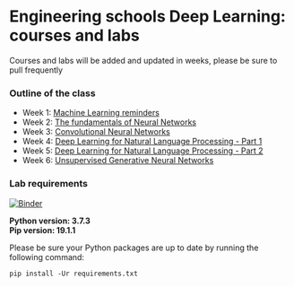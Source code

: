 # Engineering schools Deep Learning: courses and labs

Courses and labs will be added and updated in weeks, please be sure to pull frequently

### Outline of the class

- Week 1: [Machine Learning reminders](https://deep-learning-courses.github.io/courses_labs/1-ML_reminders/index.html)
- Week 2: [The fundamentals of Neural Networks](https://deep-learning-courses.github.io/courses_labs/2-Fundamentals_NNs/index.html)
- Week 3: [Convolutional Neural Networks](https://deep-learning-courses.github.io/courses_labs/3-CNN/index.html)
- Week 4: [Deep Learning for Natural Language Processing - Part 1](https://deep-learning-courses.github.io/courses_labs/4-Deep_Learning_NLP_1/index.html)
- Week 5: [Deep Learning for Natural Language Processing - Part 2](https://deep-learning-courses.github.io/courses_labs/5-Deep_Learning_NLP_2/index.html)
- Week 6: [Unsupervised Generative Neural Networks](https://deep-learning-courses.github.io/courses_labs/6-Unsupervised_Generative_Neural_Networks/index.html)

### Lab requirements

[![Binder](https://mybinder.org/badge_logo.svg)](https://mybinder.org/v2/gh/Deep-Learning-courses/courses_labs/gh-pages)

**Python version: 3.7.3** </br>
**Pip version: 19.1.1**

Please be sure your Python packages are up to date by running the following command:
```    
pip install -Ur requirements.txt
```
